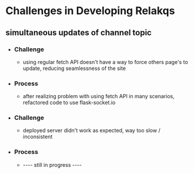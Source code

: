 # Challenges in Developing Relakqs

## simultaneous updates of channel topic
- ### Challenge
    - using regular fetch API doesn't have a way to force others page's to update, reducing seamlessness of the site
- ### Process
    - after realizing problem with using fetch API in many scenarios, refactored code to use flask-socket.io


- ### Challenge
    - deployed server didn't work as expected, way too slow / inconsistent
- ### Process
    - ---- still in progress ----
